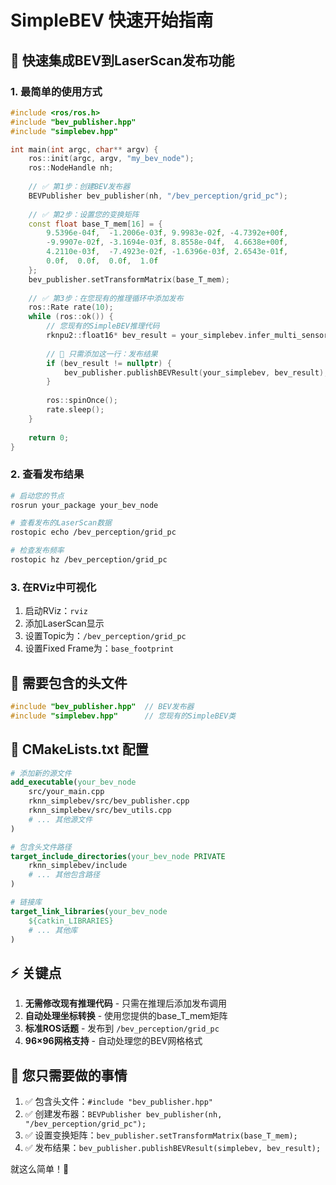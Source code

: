 # SimpleBEV 快速开始指南

## 🚀 快速集成BEV到LaserScan发布功能

### 1. 最简单的使用方式

```cpp
#include <ros/ros.h>
#include "bev_publisher.hpp"
#include "simplebev.hpp"

int main(int argc, char** argv) {
    ros::init(argc, argv, "my_bev_node");
    ros::NodeHandle nh;
    
    // ✅ 第1步：创建BEV发布器
    BEVPublisher bev_publisher(nh, "/bev_perception/grid_pc");
    
    // ✅ 第2步：设置您的变换矩阵
    const float base_T_mem[16] = {
        9.5396e-04f,  -1.2006e-03f, 9.9983e-02f, -4.7392e+00f,
        -9.9907e-02f, -3.1694e-03f, 8.8558e-04f,  4.6638e+00f,
        4.2110e-03f,  -7.4923e-02f, -1.6396e-03f, 2.6543e-01f,
        0.0f,  0.0f,  0.0f,  1.0f
    };
    bev_publisher.setTransformMatrix(base_T_mem);
    
    // ✅ 第3步：在您现有的推理循环中添加发布
    ros::Rate rate(10);
    while (ros::ok()) {
        // 您现有的SimpleBEV推理代码
        rknpu2::float16* bev_result = your_simplebev.infer_multi_sensor(image_data, pointcloud_data);
        
        // 🎯 只需添加这一行：发布结果
        if (bev_result != nullptr) {
            bev_publisher.publishBEVResult(your_simplebev, bev_result);
        }
        
        ros::spinOnce();
        rate.sleep();
    }
    
    return 0;
}
```

### 2. 查看发布结果

```bash
# 启动您的节点
rosrun your_package your_bev_node

# 查看发布的LaserScan数据
rostopic echo /bev_perception/grid_pc

# 检查发布频率
rostopic hz /bev_perception/grid_pc
```

### 3. 在RViz中可视化

1. 启动RViz：`rviz`
2. 添加LaserScan显示
3. 设置Topic为：`/bev_perception/grid_pc`
4. 设置Fixed Frame为：`base_footprint`

## 📁 需要包含的头文件

```cpp
#include "bev_publisher.hpp"  // BEV发布器
#include "simplebev.hpp"      // 您现有的SimpleBEV类
```

## 🔧 CMakeLists.txt 配置

```cmake
# 添加新的源文件
add_executable(your_bev_node
    src/your_main.cpp
    rknn_simplebev/src/bev_publisher.cpp
    rknn_simplebev/src/bev_utils.cpp
    # ... 其他源文件
)

# 包含头文件路径
target_include_directories(your_bev_node PRIVATE
    rknn_simplebev/include
    # ... 其他包含路径
)

# 链接库
target_link_libraries(your_bev_node
    ${catkin_LIBRARIES}
    # ... 其他库
)
```

## ⚡ 关键点

1. **无需修改现有推理代码** - 只需在推理后添加发布调用
2. **自动处理坐标转换** - 使用您提供的base_T_mem矩阵
3. **标准ROS话题** - 发布到 `/bev_perception/grid_pc`
4. **96×96网格支持** - 自动处理您的BEV网格格式

## 🎯 您只需要做的事情

1. ✅ 包含头文件：`#include "bev_publisher.hpp"`
2. ✅ 创建发布器：`BEVPublisher bev_publisher(nh, "/bev_perception/grid_pc");`
3. ✅ 设置变换矩阵：`bev_publisher.setTransformMatrix(base_T_mem);`
4. ✅ 发布结果：`bev_publisher.publishBEVResult(simplebev, bev_result);`

就这么简单！🎉 
